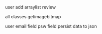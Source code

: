 user add arraylist review

all classes getimagebitmap

user
	email field
	psw field
	persist data to json